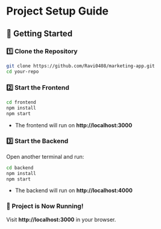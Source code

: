 # Project Setup Guide  

## 🚀 Getting Started  

### 1️⃣ Clone the Repository  
```sh
git clone https://github.com/Ravi0408/marketing-app.git
cd your-repo
```

### 2️⃣ Start the Frontend  
```sh
cd frontend
npm install
npm start
```
- The frontend will run on **http://localhost:3000**  

### 3️⃣ Start the Backend  
Open another terminal and run:  
```sh
cd backend
npm install
npm start
```
- The backend will run on **http://localhost:4000**  

### 🎉 Project is Now Running!  
Visit **http://localhost:3000** in your browser.  
